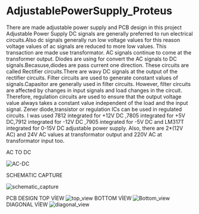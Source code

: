 # AdjustablePowerSupply_Proteus
There are made adjustable power supply and PCB design in this project
Adjustable Power Supply 
DC signals are generally preferred to run electrical circuits.Also dc signals generally run low voltage values for this reason voltage values of ac signals are reduced to more low values.
This transaction are made use transformator. AC signals continue to come at the transformer output.
Diodes are using for convert the AC signals to DC signals.Becasuse,diodes are pass current one direction.
These circuits are called Rectifier circuits.There are wavy DC signals at the output of the rectifier circuits.
Filter circuits are used to generate constant values of signals.Capasitor are generally used in filter circuits.
However, filter circuits are affected by changes in input signals and load changes in the circuit.
Therefore, regulation circuits are used to ensure that the output voltage value always takes a constant value independent of the load and the input signal.
Zener diode,transistor or regulation ICs can be used in regulated circuits.
I was used 7812 integrated for +12V DC ,7805 integrated for +5V DC,7912 integrated for -12V DC ,7905 integrated for -5V DC  and LM317T integrated for 0-15V DC adjustable power supply.
Also, there are 2*(12V AC) and 24V AC values at transformator output and 220V AC at transformator input too.

AC TO DC

![AC-DC](https://github.com/huseyinbali/AdjustablePowerSupply_Proteus/assets/137905457/9aff36dd-e59e-4931-a551-29e2f4e2d7c3)

SCHEMATIC CAPTURE

![schematic_capture](https://github.com/huseyinbali/AdjustablePowerSupply_Proteus/assets/137905457/5bdccbf0-31ac-43d9-8565-3c3fcb95bfba)

PCB DESIGN
TOP VİEW
![top_view](https://github.com/huseyinbali/AdjustablePowerSupply_Proteus/assets/137905457/913ec6cb-3d73-47b8-b8ff-961cba5f5d7f)
BOTTOM VİEW
![Bottom_view](https://github.com/huseyinbali/AdjustablePowerSupply_Proteus/assets/137905457/5d9cd912-8d4c-408f-afb0-8cf257e93253)
DIAGONAL VİEW
![diagonal_view](https://github.com/huseyinbali/AdjustablePowerSupply_Proteus/assets/137905457/4ea90a45-303c-436c-93b0-ae86f6c76e74)
